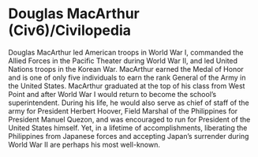 # Douglas MacArthur (Civ6)/Civilopedia

Douglas MacArthur led American troops in World War I, commanded the Allied Forces in the Pacific Theater during World War II, and led United Nations troops in the Korean War. MacArthur earned the Medal of Honor and is one of only five individuals to earn the rank General of the Army in the United States.
MacArthur graduated at the top of his class from West Point and after World War I would return to become the school’s superintendent. During his life, he would also serve as chief of staff of the army for President Herbert Hoover, Field Marshal of the Philippines for President Manuel Quezon, and was encouraged to run for President of the United States himself. Yet, in a lifetime of accomplishments, liberating the Philippines from Japanese forces and accepting Japan’s surrender during World War II are perhaps his most well-known.